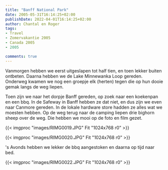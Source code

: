 ```yaml
---
title: "Banff National Park"
date: 2005-05-31T16:14:25+02:00
publishDate: 2022-04-01T16:14:25+02:00
author: Chantal en Roger
tags:
- Travel
- Zomervakantie 2005
- Canada 2005
- 2005

comments: true
---
```


Vanmorgen hebben we eerst uitgeslapen tot half tien, en toen lekker buiten ontbeten. Daarna hebben we de Lake Minnewanka Loop gereden. Onderweg kwamen we nog een groepje elk (herten) tegen die op hun dooie gemak langs de weg liepen.

Toen zijn we naar het dorpje Banff gereden, op zoek naar een koekenpan en een bbq. In de Safeway in Banff hebben ze dat niet, en dus zijn we even naar Canmore gereden. In de lokale hardware store hadden ze alles wat we moesten hebben. Op de weg terug naar de camping liepen drie bighorn sheep over de weg. Die hebben we mooi op de foto en film gezet.

{{< imgproc "images/RIMG0019.JPG" Fit "1024x768 r0" >}}

{{< imgproc "images/RIMG0020.JPG" Fit "1024x768 r0" >}}

's Avonds hebben we lekker de bbq aangestoken en daarna op tijd naar bed.

{{< imgproc "images/RIMG0022.JPG" Fit "1024x768 r0" >}}

